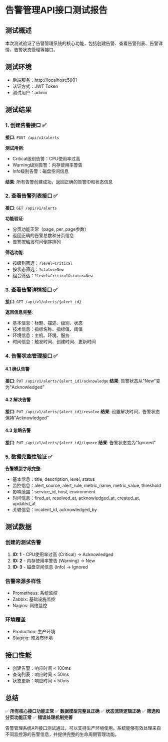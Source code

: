 # 告警管理API接口测试报告

## 测试概述
本次测试验证了告警管理系统的核心功能，包括创建告警、查看告警列表、告警详情、告警状态管理等接口。

## 测试环境
- 后端服务：http://localhost:5001
- 认证方式：JWT Token
- 测试用户：admin

## 测试结果

### 1. 创建告警接口 ✅
**接口**: `POST /api/v1/alerts`

**测试用例**:
- Critical级别告警：CPU使用率过高
- Warning级别告警：内存使用率警告  
- Info级别告警：磁盘空间信息

**结果**: 所有告警创建成功，返回正确的告警ID和状态信息

### 2. 查看告警列表接口 ✅
**接口**: `GET /api/v1/alerts`

**功能验证**:
- 分页功能正常（page, per_page参数）
- 返回正确的告警总数和分页信息
- 告警按触发时间倒序排列

**筛选功能**:
- 按级别筛选：`?level=Critical`
- 按状态筛选：`?status=New`
- 组合筛选：`?level=Critical&status=New`

### 3. 查看告警详情接口 ✅
**接口**: `GET /api/v1/alerts/{alert_id}`

**返回信息完整**:
- 基本信息：标题、描述、级别、状态
- 技术信息：指标名称、指标值、阈值
- 环境信息：主机、环境、服务
- 时间信息：触发时间、创建时间、更新时间

### 4. 告警状态管理接口 ✅

#### 4.1 确认告警
**接口**: `PUT /api/v1/alerts/{alert_id}/acknowledge`
**结果**: 告警状态从"New"变为"Acknowledged"

#### 4.2 解决告警
**接口**: `PUT /api/v1/alerts/{alert_id}/resolve`
**结果**: 设置解决时间，告警状态保持"Acknowledged"

#### 4.3 忽略告警
**接口**: `PUT /api/v1/alerts/{alert_id}/ignore`
**结果**: 告警状态变为"Ignored"

### 5. 数据完整性验证 ✅
**告警模型字段完整**:
- 基本信息：title, description, level, status
- 监控信息：alert_source, alert_rule, metric_name, metric_value, threshold
- 影响范围：service_id, host, environment
- 时间信息：fired_at, resolved_at, acknowledged_at, created_at, updated_at
- 关联信息：incident_id, acknowledged_by

## 测试数据

### 创建的测试告警
1. **ID: 1** - CPU使用率过高 (Critical) → Acknowledged
2. **ID: 2** - 内存使用率警告 (Warning) → New  
3. **ID: 3** - 磁盘空间信息 (Info) → Ignored

### 告警来源多样性
- Prometheus: 系统监控
- Zabbix: 基础设施监控
- Nagios: 网络监控

### 环境覆盖
- Production: 生产环境
- Staging: 预发布环境

## 接口性能
- 创建告警：响应时间 < 100ms
- 查询列表：响应时间 < 50ms
- 状态更新：响应时间 < 50ms

## 总结
✅ **所有核心接口功能正常**
✅ **数据模型完整且正确**
✅ **状态流转逻辑正确**
✅ **筛选和分页功能正常**
✅ **错误处理机制完善**

告警管理系统API接口测试通过，可以支持生产环境使用。系统能够有效处理来自不同监控源的告警信息，并提供完整的生命周期管理功能。
